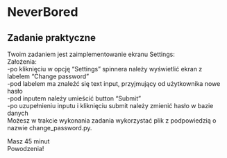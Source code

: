 # NeverBored
## Zadanie praktyczne
Twoim zadaniem jest zaimplementowanie ekranu Settings:  
Założenia:  
-po kliknięciu w opcję “Settings” spinnera należy wyświetlić ekran z labelem “Change password”  
-pod labelem ma znaleźć się text input, przyjmujący od użytkownika nowe hasło  
-pod inputem należy umieścić button “Submit”  
-po uzupełnieniu inputu i kliknięciu submit należy zmienić hasło w bazie danych  
Możesz w trakcie wykonania zadania wykorzystać plik z podpowiedzią o nazwie change_password.py.  

Masz 45 minut  
Powodzenia!
